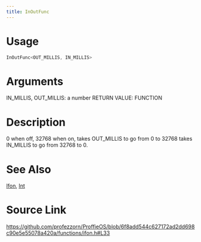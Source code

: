 ```yaml
---
title: InOutFunc
---
```


# Usage
```cpp
InOutFunc<OUT_MILLIS, IN_MILLIS>
```

# Arguments
IN_MILLIS, OUT_MILLIS: a number
RETURN VALUE: FUNCTION

# Description
0 when off, 32768 when on, takes OUT_MILLIS to go from 0 to 32768
takes IN_MILLIS to go from 32768 to 0.

# See Also
[Ifon](/config/functions/Ifon.html), [Int](/config/functions/Int.html)

# Source Link
https://github.com/profezzorn/ProffieOS/blob/6f8add544c627172ad2dd698c90e5e55078a420a/functions/ifon.h#L33
